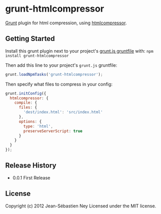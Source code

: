 # grunt-htmlcompressor

[Grunt][grunt] plugin for html compression, using [htmlcompressor][htmlcompressor].

## Getting Started

Install this grunt plugin next to your project's [grunt.js gruntfile][getting_started] with: `npm install grunt-htmlcompressor`

Then add this line to your project's `grunt.js` gruntfile:

```javascript
grunt.loadNpmTasks('grunt-htmlcompressor');
```

Then specify what files to compress in your config:

```javascript
grunt.initConfig({
  htmlcompressor: {
    compile: {
      files: {
        'dest/index.html': 'src/index.html'
      },
      options: {
        type: 'html',
        preserveServerScript: true
      }
    }
  }
});
```

[grunt]: https://github.com/cowboy/grunt
[getting_started]: https://github.com/cowboy/grunt/blob/master/docs/getting_started.md
[htmlcompressor]: http://code.google.com/p/htmlcompressor/

## Release History
* 0.0.1 First Release

## License
Copyright (c) 2012 Jean-Sébastien Ney
Licensed under the MIT license.
